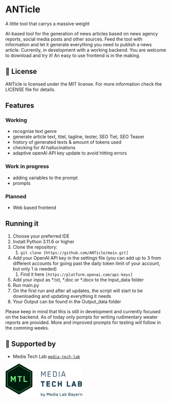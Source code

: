 # ANTicle
A little tool that carrys a massive weight


AI-based tool for the generation of news articles based on news agency reports, social media posts and other sources.
Feed the tool with information and let it generate everything you need to publish a news article.
Currently, in development with a working backend. You are welcome to download and try it! 
An easy to use frontend is in the making.


## 📘 License

ANTicle is licensed under the MIT license. For more information check the LICENSE file for details.

## Features

### Working

- recognise text genre
- generate article text, titel, tagline, tester, SEO Tiel, SEO Teaser
- history of generated texts & amount of tokens used
- checking for AI hallucinations
- adaptive openAI API key update to avoid hitting errors
  
### Work in progress

- adding variables to the prompt
- prompts

### Planned

- Web based frontend

## Running it

  1. Choose your preferred IDE
  1. Install Python 3.11.6 or higher
  2. Clone the repository: 
     1. `git clone [https://github.com/ANTicle/main.git]`
  3. Add your OpenAI API key in the settings file 
     (you can add up to 3 from different accounts for going past the daily token limit of your account, but only 1 is needed)
     1. Find it here `[https://platform.openai.com/api-keys]`
  4. Add your input as *.txt, *.doc or *.docx to the Input_data folder
  5. Run main.py
  6. On the first run and after all updates, the script will start to be downloading and updating everything it needs
  7. Your Output can be found in the Output_data folder

Please keep in mind that this is still in development and currently focused on the backend. As of today only pompts for writing rudimentary weater reports are provided.
More and improved prompts for testing will follow in the comming weeks.


## 🙏 Supported by

- Media Tech Lab [`media-tech-lab`](https://github.com/media-tech-lab)

<a href="https://www.media-lab.de/en/programs/media-tech-lab">
    <img src="https://raw.githubusercontent.com/media-tech-lab/.github/main/assets/mtl-powered-by.png" width="240" title="Media Tech Lab powered by logo">
</a>

